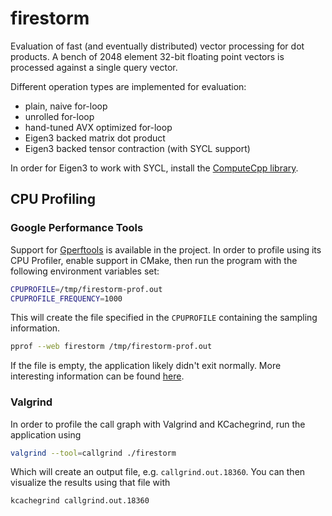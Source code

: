 # firestorm

Evaluation of fast (and eventually distributed) vector processing for dot products.
A bench of 2048 element 32-bit floating point vectors is processed against a single
query vector.

Different operation types are implemented for evaluation:

- plain, naive for-loop
- unrolled for-loop
- hand-tuned AVX optimized for-loop
- Eigen3 backed matrix dot product
- Eigen3 backed tensor contraction (with SYCL support)

In order for Eigen3 to work with SYCL, install the [ComputeCpp library](https://www.codeplay.com/products/computesuite/computecpp).

## CPU Profiling

### Google Performance Tools

Support for [Gperftools](https://github.com/gperftools/gperftools) is available in the project. In order
to profile using its CPU Profiler, enable support in CMake,
then run the program with the following environment variables set:

```bash
CPUPROFILE=/tmp/firestorm-prof.out
CPUPROFILE_FREQUENCY=1000
```

This will create the file specified in the `CPUPROFILE` containing
the sampling information.

```bash
pprof --web firestorm /tmp/firestorm-prof.out
```

If the file is empty, the application likely didn't exit normally.
More interesting information can be found [here](http://gernotklingler.com/blog/gprof-valgrind-gperftools-evaluation-tools-application-level-cpu-profiling-linux/).

### Valgrind

In order to profile the call graph with Valgrind and KCachegrind,
run the application using

```bash
valgrind --tool=callgrind ./firestorm
```

Which will create an output file, e.g. `callgrind.out.18360`.
You can then visualize the results using that file with

```bash
kcachegrind callgrind.out.18360
```
